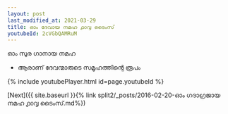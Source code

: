 ```yaml
---
layout: post
last_modified_at: 2021-03-29
title: ഓം ദേവായ നമഹ ൧൦൮ ടൈംസ്
youtubeId: 2cVGbQAMRuM
---
```

 
 
 ഓം സുര ഗാനായ നമഹ 
 
 -  ആരാണ് ദേവന്മാരുടെ സമൂഹത്തിന്റെ രൂപം 
 
  
 
  
 
 
 
 
 
 


{% include youtubePlayer.html id=page.youtubeId %}
 
[Next]({{ site.baseurl }}{% link  split2/_posts/2016-02-20-ഓം ഗദാഗ്രജായ നമഹ ൧൦൮ ടൈംസ്.md%})
 
